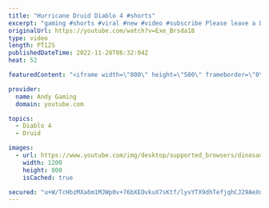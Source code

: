 ```yaml
---
title: "Hurricane Druid Diablo 4 #shorts"
excerpt: "gaming #shorts #viral #new #video #subscribe Please leave a Like & Subscribe, it helps the channel grow!"
originalUrl: https://youtube.com/watch?v=Exe_Brsda18
type: video
length: PT12S
publishedDateTime: 2022-11-28T06:32:04Z
heat: 52

featuredContent: "<iframe width=\"800\" height=\"500\" frameborder=\"0\" src=\"https://www.youtube.com/embed/Exe_Brsda18\" allow=\"accelerometer; autoplay; encrypted-media; gyroscope; picture-in-picture\" allowfullscreen></iframe>"

provider:
  name: Andy Gaming
  domain: youtube.com

topics:
  - Diablo 4
  - Druid

images:
  - url: https://www.youtube.com/img/desktop/supported_browsers/dinosaur.png
    width: 1200
    height: 800
    isCached: true

secured: "u+W/TcHbzMXa6m1MJWp0v+76bXEOvkuX7sKtf/lyvYTX9dhTefjqhCJ29AeXnQLIPBgE1Uos8SISm5VqMEYjRR5i6jj+qpdxKw4NtafsdXOhpaIPygXPAM0L0JNECSOtNn9wSi/JEnqw+9LdM3sQqfrdxGWKMpEELOWK6z2oerwagQirjHlmVDYktmzRauELh1E6WD/pAP5h1kQxs4tU0x9GjcCVkA0HNocxs1vFxya+ClyX4emyoE71IuLCYQ5R/giVzyohvqdjume/JSVJeBRbIf/AWMf7RvaKrgO1R8Bb9ykI0NoXf5tU72lggiLDRMnHH5EsEYA/YkB8otRAnEJ9YjGKWl6AFiPpqlm/pMkp4H9F+LWGJlov1H0OmypAnXA6gFua0ePqGUWDQQKrHiOsTb5MDnGPzxpQJkVocdI=;18eQ5PRiBMGZH15FKZCtoQ=="
---
```



